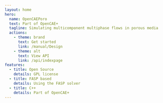 ```yaml
---
layout: home
hero:
  name: OpenCAEPoro
  text: Part of OpenCAE+
  tagline: Simulating multicomponent multiphase flows in porous media
  actions:
    - theme: brand
      text: Get started
      link: /manual/Design
    - theme: alt
      text: View API
      link: /api/indexpage
features:
  - title: Open Source
    details: GPL license
  - title: FASP based
    details: Using the FASP solver
  - title: C++
    details: Part of OpenCAE+
---
```

